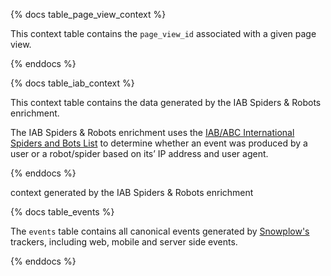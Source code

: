 {% docs table_page_view_context %}

This context table contains the `page_view_id` associated with a given page view.

{% enddocs %}

{% docs table_iab_context %}

This context table contains the data generated by the IAB Spiders & Robots enrichment.

The IAB Spiders & Robots enrichment uses the [IAB/ABC International Spiders and Bots List](https://iabtechlab.com/software/iababc-international-spiders-and-bots-list/) to determine whether an event was produced by a user or a robot/spider based on its’ IP address and user agent.

{% enddocs %}

context generated by the IAB Spiders & Robots enrichment

{% docs table_events %}

The `events` table contains all canonical events generated by [Snowplow's](https://snowplowanalytics.com/) trackers, including web, mobile and server side events.

{% enddocs %}
